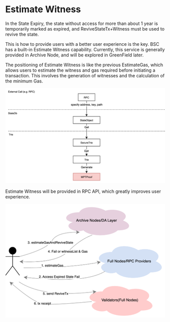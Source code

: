 # Estimate Witness

In the State Expiry, the state without access for more than about 1 year is temporarily marked as expired, and ReviveStateTx+Witness must be used to revive the state.

  

This is how to provide users with a better user experience is the key. BSC has a built-in Estimate Witness capability. Currently, this service is generally provided in Archive Node, and will be explored in GreenField later.

  

The positioning of Estimate Witness is like the previous EstimateGas, which allows users to estimate the witness and gas required before initiating a transaction. This involves the generation of witnesses and the calculation of the minimum Gas.

![](../assets/consensus-state-expiry/witness-and-min-gas-calculation.png)

Estimate Witness will be provided in RPC API, which greatly improves user experience.

![](../assets/consensus-state-expiry/rpc.png)
